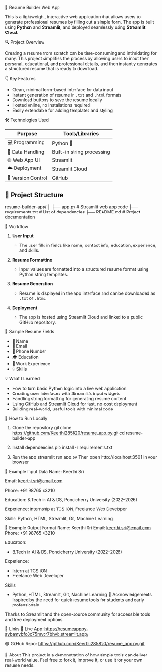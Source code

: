 📝 Resume Builder Web App

This is a lightweight, interactive web application that allows users to generate professional resumes by filling out a simple form. The app is built using **Python** and **Streamlit**, and deployed seamlessly using **Streamlit Cloud**.

 🔍 Project Overview

Creating a resume from scratch can be time-consuming and intimidating for many. This project simplifies the process by allowing users to input their personal, educational, and professional details, and then instantly generates a structured resume that is ready to download.

👇 Key Features

- Clean, minimal form-based interface for data input  
- Instant generation of resume in `.txt` and `.html` formats  
- Download buttons to save the resume locally  
- Hosted online, no installations required  
- Easily extendable for adding templates and styling

 🛠️ Technologies Used

| Purpose             | Tools/Libraries            |
|---------------------|----------------------------|
| 💻 Programming      | Python 🐍                  |
| 🧮 Data Handling    | Built-in string processing |
| 🌐 Web App UI       | Streamlit                  |
| ☁️ Deployment       | Streamlit Cloud             |
| 📁 Version Control  | GitHub                     |

## 📁 Project Structure

resume-builder-app/
│
├── app.py # Streamlit web app code
├── requirements.txt # List of dependencies
├── README.md # Project documentation

 🔄 Workflow

1. **User Input**  
   - The user fills in fields like name, contact info, education, experience, and skills.

2. **Resume Formatting**  
   - Input values are formatted into a structured resume format using Python string templates.

3. **Resume Generation**  
   - Resume is displayed in the app interface and can be downloaded as `.txt` or `.html`.

4. **Deployment**  
   - The app is hosted using Streamlit Cloud and linked to a public GitHub repository.

🎯 Sample Resume Fields

- 👤 Name  
- 📧 Email  
- 📱 Phone Number  
- 🎓 Education  
- 💼 Work Experience  
- 💡 Skills

 💡 What I Learned

- How to turn basic Python logic into a live web application  
- Creating user interfaces with Streamlit’s input widgets  
- Handling string formatting for generating resume content  
- Using GitHub and Streamlit Cloud for fast, no-cost deployment  
- Building real-world, useful tools with minimal code

📌 How to Run Locally

 1. Clone the repository
git clone https://github.com/Keerthi285820/resume_app.py.git
cd resume-builder-app

 2. Install dependencies
pip install -r requirements.txt

 3. Run the app
streamlit run app.py
Then open http://localhost:8501 in your browser.

📂 Example Input Data
Name: Keerthi Sri

Email: keerthi.sri@email.com

Phone: +91 98765 43210

Education: B.Tech in AI & DS, Pondicherry University (2022–2026)

Experience: Internship at TCS iON, Freelance Web Developer

Skills: Python, HTML, Streamlit, Git, Machine Learning

🧪 Example Output Format
Name: Keerthi Sri
Email: keerthi.sri@email.com
Phone: +91 98765 43210

Education:
- B.Tech in AI & DS, Pondicherry University (2022–2026)

Experience:
- Intern at TCS iON
- Freelance Web Developer

Skills:
- Python, HTML, Streamlit, Git, Machine Learning
🙌 Acknowledgements
Inspired by the need for quick resume tools for students and early professionals

Thanks to Streamlit and the open-source community for accessible tools and free deployment options

🔗 Links
🔴 Live App: https://resumeapppy-aybamybfo3c75mvcr7bhvb.streamlit.app/

🟢 GitHub Repo: https://github.com/Keerthi285820/resume_app.py.git

📌 About
This project is a demonstration of how simple tools can deliver real-world value.
Feel free to fork it, improve it, or use it for your own resume needs.

